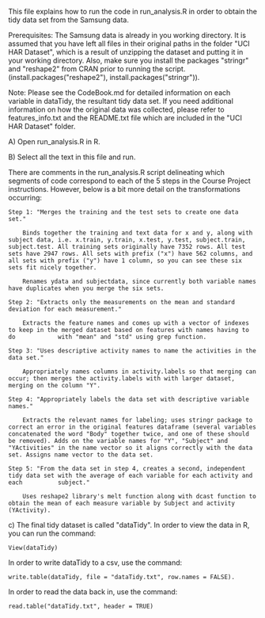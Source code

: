This file explains how to run the code in run_analysis.R in order to obtain the tidy data set from the Samsung data.


Prerequisites: The Samsung data is already in you working directory. It is assumed that you have left all files in their original paths in the folder "UCI HAR Dataset", which is a result of unzipping the dataset and putting it in your working directory. Also, make sure you install the packages "stringr" and "reshape2" from CRAN prior to running the script. (install.packages("reshape2"), install.packages("stringr")). 

Note: Please see the CodeBook.md for detailed information on each variable in dataTidy, the resultant tidy data set. If you need additional information on how the original data was collected, please refer to features_info.txt and the README.txt file which are included in the "UCI HAR Dataset" folder.


A) Open run_analysis.R in R.

B) Select all the text in this file and run.

There are comments in the run_analysis.R script delineating which segments of code correspond to each of the 5 steps in the Course Project 		instructions. However, below is a bit more detail on the transformations occurring:

	Step 1: "Merges the training and the test sets to create one data set."
		
		Binds together the training and text data for x and y, along with subject data, i.e. x.train, y.train, x.test, y.test, subject.train, 				subject.test. All training sets originally have 7352 rows. All test sets have 2947 rows. All sets with prefix ("x") have 562 columns, and 			all sets with prefix ("y") have 1 column, so you can see these six sets fit nicely together.
		
		Renames ydata and subjectdata, since currently both variable names have duplicates when you merge the six sets.

	Step 2: "Extracts only the measurements on the mean and standard deviation for each measurement."
		
		Extracts the feature names and comes up with a vector of indexes to keep in the merged dataset based on features with names having to do 			with "mean" and "std" using grep function.

	Step 3: "Uses descriptive activity names to name the activities in the data set."
		
		Appropriately names columns in activity.labels so that merging can occur; then merges the activity.labels with with larger dataset, 				merging on the column "Y".

	Step 4: "Appropriately labels the data set with descriptive variable names."

		Extracts the relevant names for labeling; uses stringr package to correct an error in the original features dataframe (several variables 			concatenated the word "Body" together twice, and one of these should be removed). Adds on the variable names for "Y", "Subject" and 				"YActivities" in the name vector so it aligns correctly with the data set. Assigns name vector to the data set.

	Step 5: "From the data set in step 4, creates a second, independent tidy data set with the average of each variable for each activity and each 			subject."
	
		Uses reshape2 library's melt function along with dcast function to obtain the mean of each measure variable by Subject and activity 				(YActivity). 


c) The final tidy dataset is called "dataTidy". In order to view the data in R, you can run the command: 

	View(dataTidy) 

In order to write dataTidy to a csv, use the command: 

	write.table(dataTidy, file = "dataTidy.txt", row.names = FALSE).  

In order to read the data back in, use the command: 

	read.table("dataTidy.txt", header = TRUE)



		